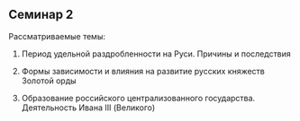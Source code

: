 ## Семинар 2

Рассматриваемые темы:

1. Период удельной раздробленности на Руси. Причины и последствия

2. Формы зависимости и влияния на развитие русских княжеств Золотой орды

3. Образование российского централизованного государства. Деятельность Ивана III (Великого)
